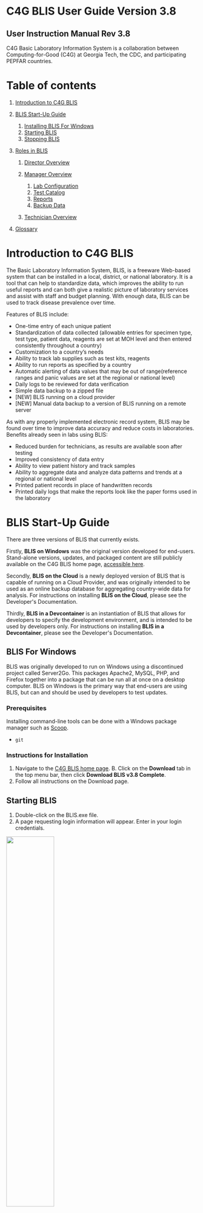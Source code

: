 # C4G BLIS User Guide Version 3.8

## User Instruction Manual Rev 3.8

C4G Basic Laboratory Information System is a collaboration between Computing-for-Good (C4G) at Georgia Tech, the CDC, and participating PEPFAR countries.

<div style="page-break-after: always;"></div>

# Table of contents
1. [Introduction to C4G BLIS](#introduction)
2. [BLIS Start-Up Guide](#startup)
    1. [Installing BLIS For Windows](#blis_windows)
    2. [Starting BLIS](#starting_blis)
    3. [Stopping BLIS](#stopping_blis)

3. [Roles in BLIS](#blis_roles)
    1. [Director Overview](#director_overview)
    2. [Manager Overview](#manager_overview)
        1. [Lab Configuration](#lab_configuration)
        2. [Test Catalog](#test_catalog)
        3. [Reports](#reports)
        4. [Backup Data](#backup_data)

    3. [Technician Overview](#technician_overview)
4. [Glossary](#glossary)

# Introduction to C4G BLIS <a name="introduction"></a>
The Basic Laboratory Information System, BLIS, is a freeware Web-based system that can be installed in a local, district, or national laboratory. It is a tool that can help to standardize data, which improves the ability to run useful reports and can both give a realistic picture of laboratory services and assist with staff and budget planning. With enough data, BLIS can be used to track disease prevalence over time.

Features of BLIS include:
- One-time entry of each unique patient
- Standardization of data collected (allowable entries for specimen type, test type, patient data, reagents are set at MOH level and then entered consistently throughout a country)
- Customization to a country’s needs
- Ability to track lab supplies such as test kits, reagents
- Ability to run reports as specified by a country
- Automatic alerting of data values that may be out of range(reference ranges and panic values are set at the regional or national level)
- Daily logs to be reviewed for data verification
- Simple data backup to a zipped file 
- [NEW] BLIS running on a cloud provider
- [NEW] Manual data backup to a version of BLIS running on a remote server

As with any properly implemented electronic record system, BLIS may be found over time to improve data accuracy and reduce costs in laboratories. Benefits already seen in labs using BLIS:
- Reduced burden for technicians, as results are available soon after testing
- Improved consistency of data entry
- Ability to view patient history and track samples
- Ability to aggregate data and analyze data patterns and trends at a regional or national level
- Printed patient records in place of handwritten records
- Printed daily logs that make the reports look like the paper forms used in the laboratory

# BLIS Start-Up Guide <a name="startup"></a>
There are three versions of BLIS that currently exists. 

Firstly, **BLIS on Windows** was the original version developed for end-users. Stand-alone versions, updates, and packaged content are still publicly available on the C4G BLIS home page, [accessible here](http://blis.cc.gatech.edu/).

Secondly, **BLIS on the Cloud** is a newly deployed version of BLIS that is capable of running on a Cloud Provider, and was originally intended to be used as an online backup database for aggregating country-wide data for analysis. For instructions on installing **BLIS on the Cloud**, please see the Developer's Documentation.

Thirdly, **BLIS in a Devcontainer** is an instantiation of BLIS that allows for developers to specify the development environment, and is intended to be used by developers only. For instructions on installing **BLIS in a Devcontainer**, please see the Developer's Documentation.

## BLIS For Windows <a name="blis_windows"></a>
BLIS was originally developed to run on Windows using a discontinued project called Server2Go. This packages Apache2, MySQL, PHP, and Firefox together into a package that can be run all at once on a desktop computer. BLIS on Windows is the primary way that end-users are using BLIS, but can and should be used by developers to test updates.

### Prerequisites
Installing command-line tools can be done with a Windows package manager such as [Scoop](https://scoop.sh/).

* `git`

### Instructions for Installation
1. Navigate to the [C4G BLIS home page](http://blis.cc.gatech.edu/). 
B. Click on the **Download** tab in the top menu bar, then click **Download BLIS v3.8 Complete**.
3. Follow all instructions on the Download page.

## Starting BLIS <a name="starting_blis"></a>

1. Double-click on the BLIS.exe file.
2. A page requesting login information will appear. Enter in your login credentials.

<img src="../images/user_guide/login.png" width="50%"/> 

## Stopping BLIS <a name="stopping_blis"></a>
1. After your session is complete, click the **Logout** button in the top right pane of the screen.
2. A popup window will appear where you can rate your experience with C4G BLIS and write any comments you may have. After entering your feedback, press the **Submit** button to fully logout. Alternatively, you may press **Skip** to logout immediately without providing any feedback. If you do not wish to logout, press **CLOSE**.

<img src="../images/user_guide/logout.png" width="50%"/> 

# Roles in BLIS <a name="blis_roles"></a>
There are three roles in BLIS. 

Firstly, **Directors** (also referenced to as country directors) are a role held by a single individual at the management level of each country. The roles of Directors are to oversee many laboratories using BLIS, summarize data trends from uploaded patient data from across the country, and work with C4G developers to provide user feedback for future versions of BLIS.

Secondly, **Managers** (also referenced as admin users) are the managerial supervisors of laboratories. The roles of Managers are to maintain the user permissions to individual labs and alter individual lab configurations as needed.

Thirdly, **Technicians** are the majority of BLIS users. The role of Technicians is to enter in and verify patient data.

# Director Overview <a name="director_overview"></a>
# Manager Overview <a name="manager_overview"></a>
The manager interface allows the Manager to do the following:
1. Add, edit, and delete users
2. Change the laboratory configuration settings in the **Lab Configuration** tab in the top menu bar
3. Generate and print reports in the **Reports** tab in the top menu bar

## Lab Configuration <a name="lab_configuration"></a>
The laboratory configuration can be changed by Managers or admin users of BLIS. Here, you can change how reports are generated, what patient data is collected, as well as various other settings. In general, laboratory settings are usually initialized by the Country Director, but can be modified to suit individual labs' needs.

The menu selection for the **Lab Configuration** tab - accessible in the top menu bar - is as follows:
1. [Summary](#summary)
2. [Tests](#tests)
3. [Search](#search)
4. [Reports](#reports)
5. [Results](#results)
6. [Sites](#sites)
7. [Inventory](#inventory)
8. [Barcode Settings](#barcode_settings)
9. [Billing](#billing)
10. [User Accounts](#user_accounts)
11. [Registration Fields](#registration_fields)
12. [Doctor Registration Fields](#doctor_registration_fields)
13. [Modify Language](#modify_language)
14. [Setup Local Network](#setup_local_network)
15. [BLIS Online](#blis_online)
16. [External Interface](#external_interface)
17. [Revert to Backup](#revert_to_backup)
18. [Manage Backup Keys](#manage_backup_keys)
19. [Export Configuration](#export_configuration)

### Summary <a name="summary"></a>
The **Summary** page displays information about the laboratory. Specific information includes the Facility Name, Location, Lab Manager, available Specimen Types, available Test Types, and Technician Accounts allocated to the specific laboratory.

<img src="../images/user_guide/lab_configuration.png" width="50%"/>

### Tests <a name="tests"></a>
The **Tests** page has a drop down menu that opens up to reveal three different options: **Specimen/Test Types**, **Target TAT**, and **Results Interpretation**.

#### Specimen/Test Types
The **Specimen/Test Types** page allows you to set the specimen and test types as appropriate for your country. Click **Show** to reveal hidden panes and **Hide** to close the panes. Check the box for each specimen type collected or test done at this facility, and click **Submit** to save.

<img src="../images/user_guide/specimen_test_type.png" width="50%"/>

#### Target TAT
The **Target TAT** page displays turnaround times for tests. To enter or change turnaround time, click **Edit**. The number and unit (such as “24 hours”) change to a text field and a drop-down list. Enter the desired number and choose **Hours** or **Days**. When finished, click the **Submit** button to save changes, or **Cancel** to discard changes. These options are below the list.

<img src="../images/user_guide/target_tat.png" width="50%"/>

### Results Interpretation

The **Results Interpretation** page allows you to specify the interpretation for multiple ranges of values for each test type. To view or edit an existing test’s result, choose the test type from the drop-down list and click the **Search** button. The current interpretation appears. Edit using the text boxes.

To add a new range to the list, click the **Add Another** link and enter data in the text boxes. Click the **Submit** button to save changes, or **Cancel** to discard them.

<img src="../images/user_guide/results_interpretation.png" width="50%"/>

### Search <a name="search"></a>
The **Search** page allows you to configure what results are displayed for each patient when a search is executed. It also allows you to change how many results are displayed on each page.

<img src="../images/user_guide/search.png" width="50%"/>

### Reports <a name="reports"></a>
The **Reports** page has a drop down menu that opens up to reveal seven different options: **Infection Report**, **Test/Specimen Grouped Reports**, **Daily Report Settings**, **Enable/Disable Test Reports**, **Test Report Configuration**, **Worksheet**, and **Order Patient Fields**.

### Infection Report
The **Infection Report** page generates an aggregate report of laboratory test results for a particular period for one or all lab sections. The tests listed in the report are the ones checked to include on the **Specimen/Test Types** page. Click **Edit** to make changes to the details reported. When finished, click **Submit** button to save changes, **Preview** to view the report, or **Cancel** to discard changes.

<img src="../images/user_guide/infection_report.png" width="50%"/>

### Test/Specimen Grouped Reports
The **Test/Specimen Grouped Reports** page allows you to set the **Test Count (Grouped) Report** settings and the **Specimen Count (Grouped) Report** settings. Click **Edit** to change settings. When finished, click the **Submit** button to save changes, or **Cancel** to discard changes. 

<img src="../images/user_guide/test_specimen_grouped_reports.png" width="50%"/>

### Daily Report Settings
The **Daily Report Settings** page allows you to set the layout of the **Patient Report**, **Daily Log - Specimens**, and **Daily Log - Patients**. Use the drop-down to select the report type, then click **Search**. Check or un-check boxes to show or hide patient, specimen, and test information. If desired, you can upload a .jpg logo file to appear on the report. When finished, click the **Submit** button to save changes, or **Cancel** to discard changes. These options are below the list.

<img src="../images/user_guide/test_specimen_grouped_reports.png" width="50%"/>

### Enable/Disable Test Results
The **Enable/Disable Test Results** page allows you to enable or disable specific tests. Items on the left side are disabled; move the test items to the right side to enable them. When finished, click the **Submit** button to save changes, or **Cancel** to discard changes.

<img src="../images/user_guide/enable_disable_test_results.png" width="50%"/>

### Test Report Configuration
The **Test Report Configuration** page allows you to visualize your enabled test configurations. Use the drop-down to select the test type from the enabled test list, then click **Search**. Click **Edit** to edit the configuration of the reported test data. Check or un-check boxes to show or hide patient, specimen, and test information. When finished, click the **Submit** button to save changes, or **Cancel** to discard changes

### Worksheet
The **Worksheet** page allows you to create templates for gather patient data in the lab. In lab settings where data are not entered at the point of service, the data entry staff can enter the laboratory's patient information and ordered tests, then print the worksheet so that lab technicians can write test results and other data to be entered into BLIS. 

Select the **Lab Section** and **Test Type** and click **Search** to edit the report format. To edit a custom report, click **Edit** to the right of the report. To create a new custom worksheet, click the **Add Custom Worksheet** link at the bottom of the list.

<img src="../images/user_guide/worksheet.png" width="50%"/>

### Results <a name="results"></a>
The **Results** page allows you to edit the parameters displayed in the batch results page. Currently, the editable data is limited to Patient information.

<img src="../images/user_guide/results.png" width="50%"/>

### Sites <a name="sites"></a>
The **Sites** page allows you to add, modify, or remove specimen collection sites to the laboratory records. When first spawning a laboratory, only one site - the default site - will exist. 

Additional information about the site can be provided in the textboxes - currently, BLIS supports adding in District and Region information. To add another site, click on the **Add Another** hyperlink at the top and fill in textbox with the new site name, then click **Submit**. To go back, click **Cancel**. 

<img src="../images/user_guide/sites.png" width="50%"/>

### Inventory <a name="inventory"></a>
The **Inventory** page is a list of any existing reagents being tracked in BLIS. To add another, click the
**Add Item** link above the list and input the name, unit of measurement associated with the reagent, and any miscellaneous remarks about the reagent. After pressing **Submit**, don't forget to add the item's stock. On the **Current Inventory** page, you can **Log Stock Usage**, **Add Stock**, or **Edit Details**.

<img src="../images/user_guide/inventory.png" width="50%"/>

### Barcode Settings <a name="barcode_settings"></a>
The **Barcode Settings** page allows you to configure the settings for barcode formats. Click on the **Page Help** for more details. After changing the settings, click **Submit** to save your edits.

<img src="../images/user_guide/barcode_settings.png" width="50%"/>

### User Accounts <a name="user_accounts"></a>

### Registration Fields <a name="registration_fields"></a>

### Doctor Registration Fields <a name="doctor_registration_fields"></a>

### Modify Language <a name="modify_language"></a>

### Setup Local Network <a name="modify_language"></a>

### BLIS Online <a name="blis_online"></a>
The **BLIS Online** page allows you to enter an IP address of a **BLIS on the Cloud** server. For more details about **BLIS on the Cloud** and how to create your own instantiation, please read the Developer's Documentation.

Please enter the IP address into the text box and click **Submit**. A message stating "BLIS Cloud hostname updated successfully!" will pop up if submitted correctly. 

<img src="../images/user_guide/blis_online.png" width="50%"/>

### External Interface <a name="external_interface"></a>

### Revert to Backup <a name="revert_to_backup"></a>

### Manage Backup Keys <a name="manage_backup_keys"></a>
The **Manage Backup Keys** page allows you to create, manage, or delete key pairs in order to encrypt laboratory backup data. Encrypting laboratory backup data with a unique key-pair ensures that only the personnel with the correct private key will be able to successfully decrypt the encrypted data with the correlated public key.

The home screen of the **Manage Backup Keys** page displays the list of currently active public keys. In the example image below, only one public key is available for use, with a key alias of "my_pubkey".

<img src="../images/user_guide/manage_backup_keys.png" width="50%"/>

#### Disable Encrypted Backups
Toggle this button to disable or enable encrypted backups. It is recommended to enable encrypted backups to protect private patient information.

#### Download Public Key
This button opens a popup window prompting the user to download a public key. This key should be saved onto the computer.

<img src="../images/user_guide/download_public_key.png" width="50%"/>

#### Add Key Alias
To add a new public key, click **Add Key Alias**. Fill free to enter in any key alias names here. We recommend entering in some identifying information that describes the origin of the public key. For example, if the public key was provided by the country director, the key alias name could be "country_director_pubkey".

To upload the public key, click **Browse** and use the File Upload navigational controls to select the desired public key (ending in a .blis file extension). After selecting the correct public key, click **Add** to add the public key to the list of currently active public keys, or **Cancel** to discard changes.

<img src="../images/user_guide/add_key_alias.png" width="50%"/>

### Export Configuration <a name="export_configuration"></a>
The **Export Configuration** page allows you to export all configuration settings to Microsoft Word. Clicking this link opens a new browser tab with a preview showing all preset and custom fields as well as report settings. The preview has three buttons at the top: Print, Export as Word document, and Close.
Click the **Print** button to open the print dialog box; **Export as Word document** to create a file named **blisreport_[date of report].doc**, which you may open or save, or **Close** to close this browser tab.

<img src="../images/user_guide/export_configuration.png" width="50%"/>

## Test Catalog <a name="test_catalog"></a>
The **Test Catalog** page allows the Manager to add or edit specimen or test types used in their laboratory.

<img src="../images/user_guide/test_catalog.png" width="50%"/>

### Specimen Type
The **Specimen Type** page allows for adding or editing specimen types used in the laboratory.

<img src="../images/user_guide/test_catalog_specimen.png" width="50%"/>

Click **Add** New to enter a new specimen type. Required fields are **Name**, which is a text box for entering the name of the specimen, and **Compatible Tests**, which allows you to check the tests that can be performed using that specimen. **Ctrl-F** opens the Find function to search for a test. You may enter a **Description** of the specimen type, which is optional.

To edit the information about a specimen type, find the one you wish to edit on the list
and then click the **Edit** link in the far-right column.

Click **Submit** button to save changes, **Cancel** to discard.

<img src="../images/user_guide/test_catalog_specimen_edit.png" width="50%"/>

### Test Type
The **Test Type** page allows for adding or editing test types used in the laboratory. It is controlled the same way as Specimen Types.

<img src="../images/user_guide/test_catalog_test.png" width="50%"/>

Click **Add New** to enter a new test type. Required fields are Name, which is a text box; **Lab Section**, a drop-down list that includes an option to add a new section; **Measures**, which are editable; and **Compatible Specimens**, which allows you to check one or more specimens that can be used for this test.

Optional fields include **Description** (text box), **Clinical Data**, **Panel Test** (a check-box, checked for Yes), **Hide Patient’s Name** (drop-down Yes/No), **Prevalence Threshold** (text box), and **Target TAT** (text box).

To edit the information about a test type, find the one you wish to edit on the list and then click the **Edit** link in the far-right column.

Click **Submit** button to save changes, or **Cancel** to discard.

<img src="../images/user_guide/test_catalog_test_edit.png" width="50%"/>


## Reports <a name="reports"></a>
The **Reports** page can be accessed by either the Technician or Manager. 

<img src="../images/user_guide/reports.png" width="50%"/>

### Daily Reports
The **Daily Reports** should be generated each day for both the Patient Report and also Daily Log.

#### Patient Report
The **Patient Reports** page generates reports for each searchable patient. 

Search for the patient by Patient Name, Patient Number, or Patient ID and Lab Section to which the patients' specimen are registered against. Click the **Search** button to start search. Select the patient you want from the list if more than one patient matches your search criteria. Click **View Report** to see all data for that patient, or **Select Tests** to see tests ordered and the results for that patient.

You can edit the report to show activity within a date range, include pending tests for which results are not available, set printing information, or export to Word using the controls at the top of the page.

<img src="../images/user_guide/patient_report.png" width="100%"/>

#### Daily Log
The **Daily Log** creats a report of the day's activity.

Set the date range to reflect the log to print. You can run a report of the day’s activity by patients seen (by clicking **Patient Records**), or by tests run (by clicking **Test Records**). If you choose Test Records, You can choose to run a log for one lab section or for one type of test. The default settings are test records, all sections, and all tests. The report opens in a new browser tab and has **Print** and **Export** controls at the top of the page.

Also patient barcodes for each patient with the number of specimens they have handed over can also be printed over a given a range of time by selecting the **Patient Barcode** option.

<img src="../images/user_guide/daily_log.png" width="50%"/>

### Aggregate Reports
Aggregate Reports generates reports for specific data selected by the user.

#### Prevalence Rate

#### Counts

#### Turnaround Time



## Backup Data <a name="backup_data"></a>
The **Backup Data** feature was created for two reasons - to revert to a previously backed-up copy in cases of system failure, but also to create a backup file of the current laboratory patient data for uploading to a **BLIS on Cloud** version. 

For example, one intended use of the second scenario would be to upload the current laboratory data to the director's instantiation of BLIS. A conglomeration of multiple labs' data would permit the director to visualize larger trends in the healthcare data across several laboratories. This would aid the director in understanding the needs of individual labs, and permit them to mobilize aid catered to the specific needs of each laboratories.

The below image is the default view of the **Backup Data** page.

<img src="../images/user_guide/backup_data.png" width="50%"/>

### Backup Data with Pre-Existing Key
If a public key has already been registered to the personnel account through the **Lab Configuration** > **Manage Backup Keys** functionality, then the key should appear in the drop-down menu. In the image below, *my_pubkey* is a pre-existing public key that had been previously registered. Please select the key from the drop-down menu.

<img src="../images/user_guide/backup_data_preexisting_key.png" width="50%"/>

### Backup Data without Pre-Existing Key
If the desired public key has not already been registered to the account, then please select *New Key...* from the drop-down menu. Two new boxes should appear. Give the key a name (recommend either the lab name or lab ID), and click on the **Browse** button. Find the public key that was previously downloaded onto your computer and select it to upload.

<img src="../images/user_guide/backup_data_no_preexisting_key.png" width="50%"/>

After selecting the public key of choice, please choose the desired backup (General or Anonymized) and then click **Backup** to trigger the data backup. A new page should pop up, confirming that the backup was successful. Please click the **Download Zip** hyperlink to download the zipped file to your Desktop. 

Additionally, if a Backup IP Address was previously set in **Lab Configuration** > **BLIS Online** page, a copy of the backup will be sent to the BLIS version hosted on the specified IP Address.

<img src="../images/user_guide/download_successful.png" width="50%"/>

## Technician Overview <a name="technician_overview"></a>
The technician interface allows the Technician to do the following:
1. Register new patients and look up existing patients
2. Add results for a patient based on the specimens provided
3. Manage existing reagents currently being tracked in BLIS

### Registration
The **Registration** page allows the Technician to register new patients or lookup existing patients based on name, patient ID or number.

### Add New Patient
Click on the hyperlink to *Add New Patient >>* illustrated in the red circle in the image below.

<img src="../images/user_guide/add_new_patient.png" width="50%"/>



<img src="../images/user_guide/add_new_patient_2.png" width="50%"/>

